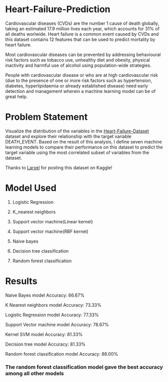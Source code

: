 # Heart-Failure-Prediction
Cardiovascular diseases (CVDs) are the number 1 cause of death globally, taking an estimated 17.9 million lives each year, which accounts for 31% of all deaths worlwide.
Heart failure is a common event caused by CVDs and this dataset contains 12 features that can be used to predict mortality by heart failure.

Most cardiovascular diseases can be prevented by addressing behavioural risk factors such as tobacco use, unhealthy diet and obesity, physical inactivity and harmful use of alcohol using population-wide strategies.

People with cardiovascular disease or who are at high cardiovascular risk (due to the presence of one or more risk factors such as hypertension, diabetes, hyperlipidaemia or already established disease) need early detection and management wherein a machine learning model can be of great help.


# Problem Statement
Visualize the distribution of the variables in the [Heart-Failure-Dataset](https://www.kaggle.com/andrewmvd/heart-failure-clinical-data) dataset and explore their relationship with the target variable DEATH_EVENT. 
Based on the result of this analysis, I define seven machine learning models to compare their performance on this dataset to predict the target variable using the most correlated subset of variables from the dataset.

Thanks to [Larxel](https://www.kaggle.com/andrewmvd) for posting this dataset on Kaggle!


# Model Used  
  1. Logistic Regression
  
  2. K_nearest neighbors
  
  3. Support vector machine(Linear kernel)
  
  4. Support vector machine(RBF kernel)
  
  5. Naive bayes
  
  6. Decision tree classification
  
  7. Random forest classification
  
# Results

  Naive Bayes model Accuracy:  66.67% 
  
  K Nearest neighbors model Accuracy:  73.33% 
  
  Logistic Regression model Accuracy:  77.33% 
  
  Support Vector machine model Accuracy:  78.67% 
  
  Kernel SVM model Accuracy:  81.33% 
  
  Decision tree model Accuracy:  81.33% 
  
  Random forest classification model Accuracy:  88.00% 

### The random forest classification model gave the best accuracy among all other models 

